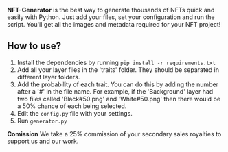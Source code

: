 **NFT-Generator** is the best way to generate thousands of NFTs quick and easily with Python. Just add your files, set your configuration and run the script. You'll get all the images and metadata required for your NFT project!

## How to use?
1. Install the dependencies by running `pip install -r requirements.txt`
2. Add all your layer files in the 'traits' folder. They should be separated in different layer folders.
3. Add the probability of each trait. You can do this by adding the number after a '#' in the file name. For example, if the 'Background' layer had two files called 'Black#50.png' and 'White#50.png' then there would be a 50% chance of each being selected.
4. Edit the `config.py` file with your settings.
5. Run `generator.py`

**Comission**
We take a 25% commission of your secondary sales royalties to support us and our work.